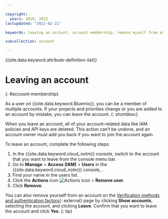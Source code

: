 ```yaml
---

copyright:
  years: 2019, 2022
lastupdated: "2022-02-21"

keywords: leaving an account, account membership, remove myself from an account

subcollection: account

---
```


{{site.data.keyword.attribute-definition-list}}

# Leaving an account
{: #account-membership}

As a user on {{site.data.keyword.Bluemix}}, you can be a member of multiple accounts. If your projects and priorities change or you are added to an account by mistake, you can leave the account. 
{: shortdesc}

When you leave an account, all of your account-related data like IAM policies and API keys are deleted. This action can’t be undone, and an account owner must add you back if you want to join the account again.

To leave an account, complete the following steps:

1. In the {{site.data.keyword.cloud_notm}} console, switch to the account that you want to leave from the console menu bar.
1. Go to **Manage** > **Access (IAM)** > **Users** in the {{site.data.keyword.cloud_notm}} console, .
1. Find your name in the users list. 
1. Click the **Actions** icon ![Actions icon](../icons/action-menu-icon.svg) > **Remove user**. 
1. Click **Remove**.

You can also remove yourself from an account on the [Verification methods and authentication factors](https://iam.cloud.ibm.com/mysecurity){: external} page by clicking **Show accounts**, selecting the account, and clicking **Leave**. Confirm that you want to leave the account and click **Yes**. 
{: tip}
